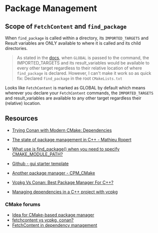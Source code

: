 # Package Management

## Scope of `FetchContent` and `find_package`
When `find_package` is called within a directory, its `IMPORTED_TARGETS` and Result variables are ONLY available to where it is called and its child directories.
> As stated in the [docs](https://cmake.org/cmake/help/v3.25/command/find_package.html), when `GLOBAL` is passed to the command, the IMPORTED_TARGETS and its result_variables would be available to every other target regardless to their relative location of where `find_package` is declared.
> However, I can't make it work so as quick fix: Declared `find_package` in the root `CMakeLists.txt`

Looks like `FetchContent` is marked as GLOBAL by default which means wherever you declare your `FetchContent` commands, the `IMPORTED_TARGETS` and result_variables are available to any other target regardless their (relative) location. 

## Resources
- [Trying Conan with Modern CMake: Dependencies](https://jfreeman.dev/blog/2019/05/22/trying-conan-with-modern-cmake:-dependencies/)
- [The state of package management in C++ - Mathieu Ropert](https://accu.org/conf-docs/PDFs_2019/mathieu_ropert_-_the_state_of_package_management_in_cpp.pdf)

- [What use is find_package() when you need to specify CMAKE_MODULE_PATH?](https://stackoverflow.com/questions/20746936/what-use-is-find-package-when-you-need-to-specify-cmake-module-path)
- [Github - gui starter template](https://github.com/cpp-best-practices/gui_starter_template)
- [Another package manager - CPM_CMake](https://github.com/cpm-cmake/CPM.cmake)
- [Vcpkg Vs Conan: Best Package Manager For C++?](https://matgomes.com/vcpkg-vs-conan-for-cpp/)
- [Managing dependencies in a C++ project with vcpkg](https://decovar.dev/blog/2022/10/30/cpp-dependencies-with-vcpkg/)
### CMake forums
- [Idea for CMake-based package manager](https://discourse.cmake.org/t/idea-for-cmake-based-package-manager/5197)
- [fetchcontent vs vcpkg, conan?](https://discourse.cmake.org/t/fetchcontent-vs-vcpkg-conan/6578)
- [FetchContent in dependency management](https://discourse.cmake.org/t/fetchcontent-in-dependency-management/6038)